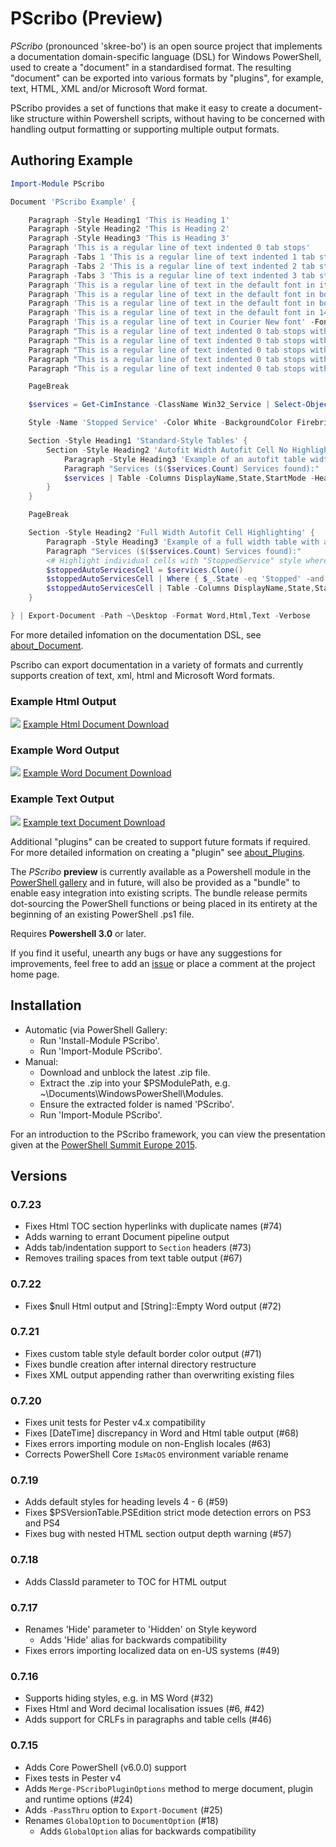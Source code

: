 # PScribo (Preview) #

_PScribo_ (pronounced 'skree-bo') is an open source project that implements a
documentation domain-specific language (DSL) for Windows PowerShell, used to
create a "document" in a standardised format. The resulting "document" can be
exported into various formats by "plugins", for example, text, HTML, XML
and/or Microsoft Word format.

PScribo provides a set of functions that make it easy to create a document-like
structure within Powershell scripts, without having to be concerned with
handling output formatting or supporting multiple output formats.

## Authoring Example ##

```powershell
Import-Module PScribo

Document 'PScribo Example' {

    Paragraph -Style Heading1 'This is Heading 1'
    Paragraph -Style Heading2 'This is Heading 2'
    Paragraph -Style Heading3 'This is Heading 3'
    Paragraph 'This is a regular line of text indented 0 tab stops'
    Paragraph -Tabs 1 'This is a regular line of text indented 1 tab stops. This text should not be displayed as a hanging indent, e.g. not just the first line of the paragraph indented.'
    Paragraph -Tabs 2 'This is a regular line of text indented 2 tab stops'
    Paragraph -Tabs 3 'This is a regular line of text indented 3 tab stops'
    Paragraph 'This is a regular line of text in the default font in italics' -Italic
    Paragraph 'This is a regular line of text in the default font in bold' -Bold
    Paragraph 'This is a regular line of text in the default font in bold italics' -Bold -Italic
    Paragraph 'This is a regular line of text in the default font in 14 point' -Size 14
    Paragraph 'This is a regular line of text in Courier New font' -Font 'Courier New'
    Paragraph "This is a regular line of text indented 0 tab stops with the computer name as data: $env:COMPUTERNAME"
    Paragraph "This is a regular line of text indented 0 tab stops with the computer name as data in bold: $env:COMPUTERNAME" -Bold
    Paragraph "This is a regular line of text indented 0 tab stops with the computer name as data in bold italics: $env:COMPUTERNAME" -Bold -Italic
    Paragraph "This is a regular line of text indented 0 tab stops with the computer name as data in 14 point bold italics: $env:COMPUTERNAME" -Bold -Italic -Size 14
    Paragraph "This is a regular line of text indented 0 tab stops with the computer name as data in 8 point Courier New bold italics: $env:COMPUTERNAME" -Bold -Italic -Size 8 -Font 'Courier New'

    PageBreak

    $services = Get-CimInstance -ClassName Win32_Service | Select-Object -Property DisplayName, State, StartMode | Sort-Object -Property DisplayName

    Style -Name 'Stopped Service' -Color White -BackgroundColor Firebrick -Bold

    Section -Style Heading1 'Standard-Style Tables' {
        Section -Style Heading2 'Autofit Width Autofit Cell No Highlighting' {
            Paragraph -Style Heading3 'Example of an autofit table width, autofit contents and no cell highlighting.'
            Paragraph "Services ($($services.Count) Services found):"
            $services | Table -Columns DisplayName,State,StartMode -Headers 'Display Name','Status','Startup Type' -Width 0
        }
    }

    PageBreak

    Section -Style Heading2 'Full Width Autofit Cell Highlighting' {
        Paragraph -Style Heading3 'Example of a full width table with autofit columns and individual cell highlighting.'
        Paragraph "Services ($($services.Count) Services found):"
        <# Highlight individual cells with "StoppedService" style where state = stopped and startup = auto #>
        $stoppedAutoServicesCell = $services.Clone()
        $stoppedAutoServicesCell | Where { $_.State -eq 'Stopped' -and $_.StartMode -eq 'Auto'} | Set-Style -Property State -Style StoppedService
        $stoppedAutoServicesCell | Table -Columns DisplayName,State,StartMode -Headers 'Display Name','Status','Startup Type' -Tabs 1
    }

} | Export-Document -Path ~\Desktop -Format Word,Html,Text -Verbose
```

For more detailed infomation on the documentation DSL, see
[about_Document](https://raw.githubusercontent.com/iainbrighton/PScribo/dev/en-US/about_Document.help.txt).

Pscribo can export documentation in a variety of formats and currently
supports creation of text, xml, html and Microsoft Word formats.

### Example Html Output ###

![](./ExampleHtmlOutput.png)
[Example Html Document Download](https://raw.githubusercontent.com/iainbrighton/PScribo/dev/PScriboExample.html)

### Example Word Output ###

![](./ExampleWordOutput.png)
[Example Word Document Download](https://raw.githubusercontent.com/iainbrighton/PScribo/dev/PScriboExample.docx)

### Example Text Output ###

![](./ExampleTextOutput.png)
[Example text Document Download](https://raw.githubusercontent.com/iainbrighton/PScribo/dev/PScriboExample.txt)

Additional "plugins" can be created to support future formats if required. For
more detailed information on creating a "plugin" see
[about_Plugins](https://raw.githubusercontent.com/iainbrighton/PScribo/dev/en-US/about_Plugins.help.txt).

The _PScribo_ __preview__ is currently available as a Powershell module in the
[PowerShell gallery](https://www.powershellgallery.com/items?q=pscribo) and
in future, will also be provided as a "bundle" to enable easy integration
into existing scripts. The bundle release permits dot-sourcing the PowerShell
functions or being placed in its entirety at the beginning of an existing
PowerShell .ps1 file.

Requires __Powershell 3.0__ or later.

If you find it useful, unearth any bugs or have any suggestions for improvements,
feel free to add an [issue](https://github.com/iainbrighton/PScribo/issues) or
place a comment at the project home page.

## Installation ##

* Automatic (via PowerShell Gallery:
  * Run 'Install-Module PScribo'.
  * Run 'Import-Module PScribo'.
* Manual:
  * Download and unblock the latest .zip file.
  * Extract the .zip into your $PSModulePath, e.g. ~\Documents\WindowsPowerShell\Modules\.
  * Ensure the extracted folder is named 'PScribo'.
  * Run 'Import-Module PScribo'.

For an introduction to the PScribo framework, you can view the presentation given at the
[PowerShell Summit Europe 2015](https://www.youtube.com/watch?v=pNIC70bjBZE).

## Versions ##

### 0.7.23 ###

* Fixes Html TOC section hyperlinks with duplicate names (#74)
* Adds warning to errant Document pipeline output
* Adds tab/indentation support to `Section` headers (#73)
* Removes trailing spaces from text table output (#67)

### 0.7.22 ###

* Fixes $null Html output and [String]::Empty Word output (#72)

### 0.7.21 ###

* Fixes custom table style default border color output (#71)
* Fixes bundle creation after internal directory restructure
* Fixes XML output appending rather than overwriting existing files

### 0.7.20 ###

* Fixes unit tests for Pester v4.x compatibility
* Fixes [DateTime] discrepancy in Word and Html table output (#68)
* Fixes errors importing module on non-English locales (#63)
* Corrects PowerShell Core `IsMacOS` environment variable rename

### 0.7.19 ###

* Adds default styles for heading levels 4 - 6 (#59)
* Fixes $PSVersionTable.PSEdition strict mode detection errors on PS3 and PS4
* Fixes bug with nested HTML section output depth warning (#57)

### 0.7.18 ###

* Adds ClassId parameter to TOC for HTML output

### 0.7.17 ###

* Renames 'Hide' parameter to 'Hidden' on Style keyword
  * Adds 'Hide' alias for backwards compatibility
* Fixes errors importing localized data on en-US systems (#49)

### 0.7.16 ###

* Supports hiding styles, e.g. in MS Word (#32)
* Fixes Html and Word decimal localisation issues (#6, #42)
* Adds support for CRLFs in paragraphs and table cells (#46)

### 0.7.15 ###

* Adds Core PowerShell (v6.0.0) support
* Fixes tests in Pester v4
* Adds `Merge-PScriboPluginOptions` method to merge document, plugin and runtime options (#24)
* Adds `-PassThru` option to `Export-Document` (#25)
* Renames `GlobalOption` to `DocumentOption` (#18)
  * Adds `GlobalOption` alias for backwards compatibility
